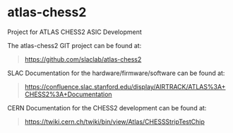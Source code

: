 # atlas-chess2
Project for ATLAS CHESS2 ASIC Development

The atlas-chess2 GIT project can be found at:

> https://github.com/slaclab/atlas-chess2

SLAC Documentation for the hardware/firmware/software can be found at:

> https://confluence.slac.stanford.edu/display/AIRTRACK/ATLAS%3A+CHESS2%3A+Documentation

CERN Documentation for the CHESS2 development can be found at:

> https://twiki.cern.ch/twiki/bin/view/Atlas/CHESSStripTestChip
